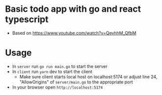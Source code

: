 # Basic todo app with go and react typescript

- Based on https://www.youtube.com/watch?v=QevhhM_QfbM

# Usage

- In ``server`` run ``go run main.go`` to start the server
- In ``client`` run ``yarn`` dev to start the client
   - Make sure client starts local host on localhost:5174 or adjust line 24, "AllowOrigins" of ```server/main.go``` to the appropriate port 
- In your browser open ```http://localhost:5174```
